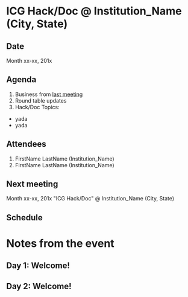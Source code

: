 # ICG Hack/Doc @ Institution_Name (City, State)

## Date
Month xx-xx, 201x

## Agenda
1. Business from [last meeting](https://github.com/Islandora-Collaboration-Group/icg_information/blob/master/hack_docs/meetings/xx_Institution_YEAR.md)
1. Round table updates
1. Hack/Doc Topics:
  * yada
  * yada

## Attendees
1. FirstName LastName (Institution_Name)
1. FirstName LastName (Institution_Name)

## Next meeting
Month xx-xx, 201x "ICG Hack/Doc" @ Institution_Name (City, State)

## Schedule



# Notes from the event

## Day 1: Welcome!

## Day 2: Welcome!
